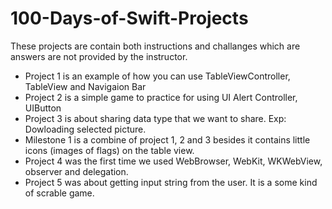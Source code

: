 # 100-Days-of-Swift-Projects
These projects are contain both instructions and challanges which are answers are not provided by the instructor.
 - Project 1 is an example of how you can use TableViewController, TableView and Navigaion Bar 
 - Project 2 is a simple game to practice for using UI Alert Controller, UIButton
 - Project 3 is about sharing data type that we want to share. Exp: Dowloading selected picture.
 - Milestone 1 is a combine of project 1, 2 and 3 besides it contains little icons (images of flags) on the table view.
 - Project 4 was the first time we used WebBrowser, WebKit, WKWebView, observer and delegation.
 - Project 5 was about getting input string from the user. It is a some kind of scrable game.
